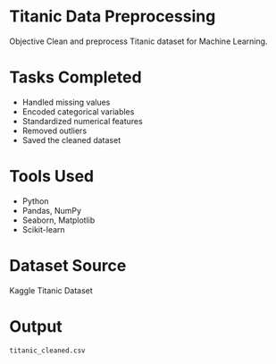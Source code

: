 # Titanic Data Preprocessing

 Objective
Clean and preprocess Titanic dataset for Machine Learning.

# Tasks Completed
- Handled missing values
- Encoded categorical variables
- Standardized numerical features
- Removed outliers
- Saved the cleaned dataset

# Tools Used
- Python
- Pandas, NumPy
- Seaborn, Matplotlib
- Scikit-learn

# Dataset Source
Kaggle Titanic Dataset

# Output
`titanic_cleaned.csv`
